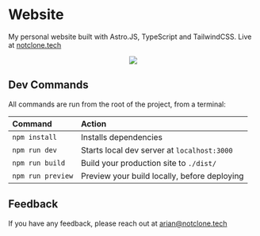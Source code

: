 # Website

My personal website built with Astro.JS, TypeScript and TailwindCSS. Live at [notclone.tech](https://notclone.tech)

<p align="center">
  <a href="https://notclone.tech">
    <img src="https://i.imgur.com/Nw9mpw5.png"/>
  </a>
</p>

## Dev Commands

All commands are run from the root of the project, from a terminal:

| Command           | Action                                       |
| :---------------- | :------------------------------------------- |
| `npm install`     | Installs dependencies                        |
| `npm run dev`     | Starts local dev server at `localhost:3000`  |
| `npm run build`   | Build your production site to `./dist/`      |
| `npm run preview` | Preview your build locally, before deploying |

## Feedback

If you have any feedback, please reach out at [arian@notclone.tech](mailto:arian@notclone.tech)
